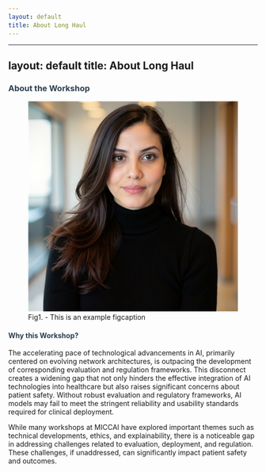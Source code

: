 ```yaml
---
layout: default
title: About Long Haul
---
```

---
layout: default
title: About Long Haul
---

<div class="post">
    <h3 class="pageTitle" style="color: #2c3e50;">About the Workshop</h3>
    <figure>
	<img src="/organizers/ghada.jpg" alt=""> 
	<figcaption>Fig1. - This is an example figcaption</figcaption>
</figure>
    <section>
        <h4 class="pageTitle" style="color: #2c3e50;">Why this Workshop?</h4>
        <p>
            The accelerating pace of technological advancements in AI, primarily centered on evolving network architectures, 
            is outpacing the development of corresponding evaluation and regulation frameworks. This disconnect creates a 
            widening gap that not only hinders the effective integration of AI technologies into healthcare but also raises 
            significant concerns about patient safety. Without robust evaluation and regulatory frameworks, AI models may 
            fail to meet the stringent reliability and usability standards required for clinical deployment.
        </p>
        <p>
            While many workshops at MICCAI have explored important themes such as technical developments, ethics, and 
            explainability, there is a noticeable gap in addressing challenges related to evaluation, deployment, and 
            regulation. These challenges, if unaddressed, can significantly impact patient safety and outcomes.
        </p>
    </section>
</div>

<style>
    .organizers {
        display: flex;
        flex-wrap: wrap;
        justify-content: center;
        gap: 20px;
    }
    .row {
        display: flex;
        justify-content: center;
        width: 100%;
        gap: 20px;
    }
    .organizer {
        text-align: center;
        flex: 1 1 calc(25% - 20px); /* For 4 items per row */
    }
    .row:nth-child(2) .organizer {
        flex: 1 1 calc(33.33% - 20px); /* For 3 items per row */
    }
    .organizer img {
        width: 150px; /* Uniform width */
        height: 150px; /* Uniform height */
        object-fit: cover; /* Ensures consistent scaling */
        border-radius: 8px; /* Optional: Rounded corners */
    }
    .organizer p {
        margin-top: 10px;
        font-size: 14px;
    }
</style>

<!-- 

<style>
    .organizers {
        display: flex;
        flex-direction: column; /* Stack rows vertically */
        gap: 20px; /* Space between rows */
    }
    .row {
        display: flex;
        justify-content: space-evenly; /* Equal spacing between items in a row */
        width: 100%;
        gap: 20px;
    }
    .organizer {
        text-align: center;
    }
    .organizer img {
        width: 150px; /* Uniform width */
        height: 150px; /* Uniform height */
        object-fit: cover; /* Ensures consistent scaling */
        border-radius: 8px; /* Optional: Rounded corners */
    }
    .organizer p {
        margin-top: 10px;
        font-size: 14px;
    }
</style> -->